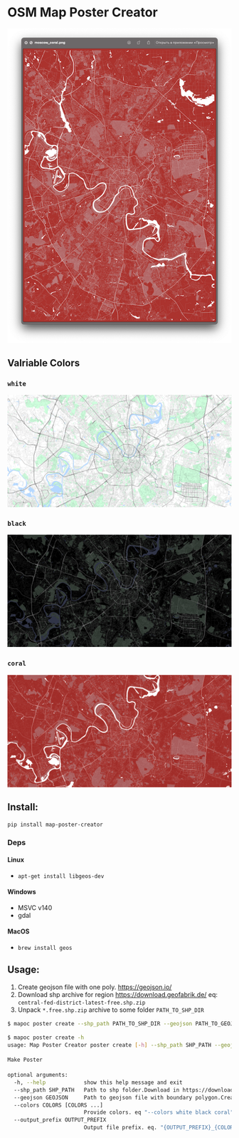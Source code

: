 # OSM Map Poster Creator

![main window](pics/msk_c.png?raw=true)


## Valriable Colors

### `white`
![white](pics/msk_white.png?raw=true)

### `black`
![black](pics/msk_black.png?raw=true)

### `coral`
![coral](pics/msk_coral.png?raw=true)


## Install:

`pip install map-poster-creator`

### Deps

#### Linux
- `apt-get install libgeos-dev`

#### Windows
- MSVC v140
- gdal

#### MacOS
- `brew install geos`

## Usage:

1. Create geojson file with one poly. https://geojson.io/
2. Download shp archive for region https://download.geofabrik.de/ eq: `central-fed-district-latest-free.shp.zip`
3. Unpack `*.free.shp.zip` archive to some folder `PATH_TO_SHP_DIR`

```bash
$ mapoc poster create --shp_path PATH_TO_SHP_DIR --geojson PATH_TO_GEOJSON --colors white black coral
```

```bash
$ mapoc poster create -h 
usage: Map Poster Creator poster create [-h] --shp_path SHP_PATH --geojson GEOJSON [--colors COLORS [COLORS ...]] [--output_prefix OUTPUT_PREFIX]

Make Poster

optional arguments:
  -h, --help            show this help message and exit
  --shp_path SHP_PATH   Path to shp folder.Download in https://download.geofabrik.de/
  --geojson GEOJSON     Path to geojson file with boundary polygon.Create on https://geojson.io/ and export GeoJSON
  --colors COLORS [COLORS ...]
                        Provide colors. eq "--colors white black coral"
  --output_prefix OUTPUT_PREFIX
                        Output file prefix. eq. "{OUTPUT_PREFIX}_{COLOR}.png". Default "map"
```